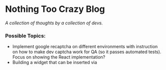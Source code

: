 # Nothing Too Crazy Blog
*A collection of thoughts by a collection of devs.*

### Possible Topics:
- Implement google recaptcha on different environments with instruction on how to make dev captcha work for QA (so it passes automated tests). Focus on showing the React implementation?
- Building a widget that can be inserted via <script> tags anywhere.
- Code splitting with webpack.
- Lazy loading. React.lazy?
- Consistent semantic variable/function naming. Redux/redux-saga focus?
- How to implement sockets in redux-sagas. (Event-emitters, etc).

### To Contribute:
1. Get someone to grant admin access to this repo.
2. Clone the project (no need to fork).
3. Run the following to install the [gatsby](https://www.gatsbyjs.org/docs/quick-start/) CLI tool:
```bash
npm i --global gatsby-cli
```
4. Run the following to run the project locally and view at [localhost:8000](http://localhost:8000/):
```bash
npm run dev
#or
gatsby develop
```
5. In the **/pages** directory, copy-pasta a folder that has a `index.md` file in it (name the new folder the desired URL slug of your post).
6. Replace the frontmatter at the top (everything above the first `---`) and replace the markdown content with your post markdown.
7. Pull from and push your code to the `master` branch. [Netlify](https://www.netlify.com/) will auto-deploy any commits to `master`. Head to https://nothingtoocrazy.netlify.com to see your post live!

🙌 You're awesome. We're awesome.

---

*Started with [**Gatsby Starter Blog**](https://github.com/gatsbyjs/gatsby-starter-blog)*
